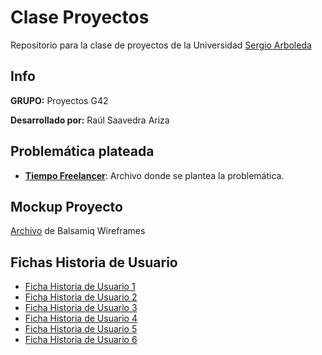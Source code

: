 # Clase Proyectos
Repositorio para la clase de proyectos de la Universidad [Sergio Arboleda](https://www.usergioarboleda.edu.co/)
## Info
**GRUPO:** Proyectos G42

**Desarrollado por:** Raúl Saavedra Ariza

## Problemática plateada
* [**Tiempo Freelancer**](Doc/tiempoFreelancer.md): Archivo donde se plantea la problemática.

## Mockup Proyecto
[Archivo](Doc/TiempoFreelancer.bmpr) de Balsamiq Wireframes 

## Fichas Historia de Usuario
* [Ficha Historia de Usuario 1](Doc/historialDeUsuario-01.md)
* [Ficha Historia de Usuario 2](Doc/historialDeUsuario-02.md)
* [Ficha Historia de Usuario 3](Doc/historialDeUsuario-03.md)
* [Ficha Historia de Usuario 4](Doc/historialDeUsuario-04.md)
* [Ficha Historia de Usuario 5](Doc/historialDeUsuario-05.md)
* [Ficha Historia de Usuario 6](Doc/historialDeUsuario-06.md)